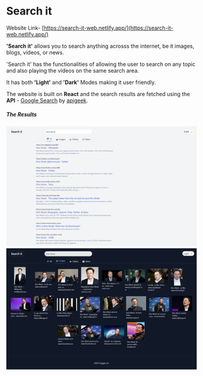 # Search it 

Website Link- [https://search-it-web.netlify.app/](https://search-it-web.netlify.app/)

**'Search it'** allows you to search anything acrosss the internet, be it images, blogs, videos, or news.

'Search it' has the functionalities of allowing the user to search on any topic and also playing the videos on the same search area.

It has both **'Light'** and **'Dark'** Modes making it user friendly.

The website is built on **React** and the search results are fetched using the **API** - [Google Search](https://rapidapi.com/apigeek/api/google-search3?utm_source=youtube.com%2FJavaScriptMastery&utm_medium=DevRel&utm_campaign=DevRel) by [apigeek](https://rapidapi.com/user/apigeek).

##### The Results

![1656241078667](image/README/1656241078667.png)        ![1656241089026](image/README/1656241089026.png)
